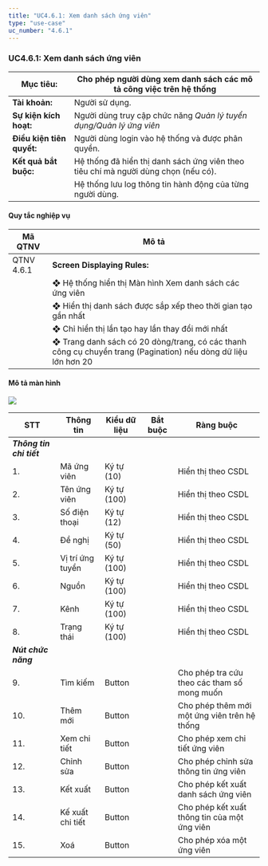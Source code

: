 ```yaml
---
title: "UC4.6.1: Xem danh sách ứng viên"
type: "use-case"
uc_number: "4.6.1"
---
```


### UC4.6.1: Xem danh sách ứng viên

| **Mục tiêu:** | Cho phép người dùng xem danh sách các mô tả công việc trên hệ thống |
| --- | --- |
| **Tài khoản:** | Người sử dụng. |
| **Sự kiện kích hoạt:** | Người dùng truy cập chức năng *Quản lý tuyển dụng/Quản lý ứng viên* |
| **Điều kiện tiên quyết:** | Người dùng login vào hệ thống và được phân quyền. |
| **Kết quả bắt buộc:** | Hệ thống đã hiển thị danh sách ứng viên theo tiêu chí mà người dùng chọn (nếu có). |
|  | Hệ thống lưu log thông tin hành động của từng người dùng. |

#### Quy tắc nghiệp vụ

| **Mã QTNV** | **Mô tả** |
| --- | --- |
| QTNV 4.6.1 | **Screen Displaying Rules:** |
|  | ❖ Hệ thống hiển thị Màn hình Xem danh sách các ứng viên |
|  | ❖ Hiển thị danh sách được sắp xếp theo thời gian tạo gần nhất |
|  | ❖ Chỉ hiển thị lần tạo hay lần thay đổi mới nhất |
|  | ❖ Trang danh sách có 20 dòng/trang, có các thanh công cụ chuyển trang (Pagination) nếu dòng dữ liệu lớn hơn 20 |

#### Mô tả màn hình

![](media/image55.png)

| **STT** | **Thông tin** | **Kiểu dữ liệu** | **Bắt buộc** | **Ràng buộc** |
| --- | --- | --- | --- | --- |
| ***Thông tin chi tiết*** |  |  |  |  |
| 1\. | Mã ứng viên | Ký tự (10) |  | Hiển thị theo CSDL |
| 2\. | Tên ứng viên | Ký tự (100) |  | Hiển thị theo CSDL |
| 3\. | Số điện thoại | Ký tự (12) |  | Hiển thị theo CSDL |
| 4\. | Đề nghị | Ký tự (50) |  | Hiển thị theo CSDL |
| 5\. | Vị trí ứng tuyển | Ký tự (100) |  | Hiển thị theo CSDL |
| 6\. | Nguồn | Ký tự (100) |  | Hiển thị theo CSDL |
| 7\. | Kênh | Ký tự (100) |  | Hiển thị theo CSDL |
| 8\. | Trạng thái | Ký tự (100) |  | Hiển thị theo CSDL |
| ***Nút chức năng*** |  |  |  |  |
| 9\. | Tìm kiếm | Button |  | Cho phép tra cứu theo các tham số mong muốn |
| 10\. | Thêm mới | Button |  | Cho phép thêm mới một ứng viên trên hệ thống |
| 11\. | Xem chi tiết | Button |  | Cho phép xem chi tiết ứng viên |
| 12\. | Chỉnh sửa | Button |  | Cho phép chỉnh sửa thông tin ứng viên |
| 13\. | Kết xuất | Button |  | Cho phép kết xuất danh sách ứng viên |
| 14\. | Kế xuất chi tiết | Button |  | Cho phép kết xuất thông tin của một ứng viên |
| 15\. | Xoá | Button |  | Cho phép xóa một ứng viên |
